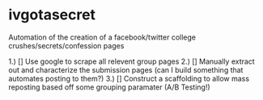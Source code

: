 # ivgotasecret
Automation of the creation of a facebook/twitter college crushes/secrets/confession pages

1.) [] Use google to scrape all relevent group pages
2.) [] Manually extract out and characterize the submission pages (can I build something that automates posting to them?)
3.) [] Construct a scaffolding to allow mass reposting based off some grouping paramater (A/B Testing!)
